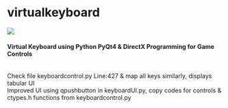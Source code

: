 # virtualkeyboard
<img src="https://github.com/vsltech/virtualkeyboard/blob/master/keyboard.JPG">
<h4>Virtual Keyboard using Python PyQt4 &amp; DirectX Programming for Game Controls</h4><br/>
Check file keyboardcontrol.py Line:427 & map all keys similarly, displays tabular UI<br/>
Improved UI using qpushbutton in keyboardUI.py, copy codes for controls & ctypes.h functions from keyboardcontrol.py
